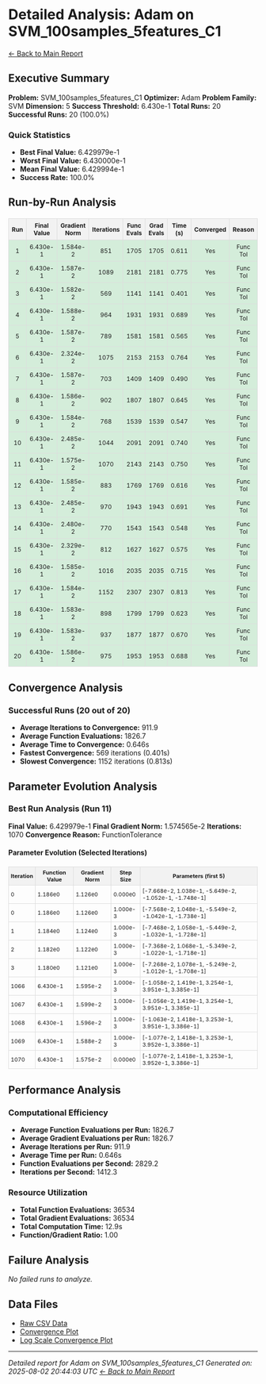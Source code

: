 # Detailed Analysis: Adam on SVM_100samples_5features_C1
[← Back to Main Report](benchmark_report.md)
## Executive Summary
**Problem:** SVM_100samples_5features_C1
**Optimizer:** Adam
**Problem Family:** SVM
**Dimension:** 5
**Success Threshold:** 6.430e-1
**Total Runs:** 20
**Successful Runs:** 20 (100.0%)

### Quick Statistics
* **Best Final Value:** 6.429979e-1
* **Worst Final Value:** 6.430000e-1
* **Mean Final Value:** 6.429994e-1
* **Success Rate:** 100.0%


## Run-by-Run Analysis
<table style="border-collapse: collapse; width: 100%; margin: 20px 0; font-size: 12px;">
<tr style="background-color: #f2f2f2;">
<th style="border: 1px solid #ddd; padding: 6px; text-align: center;">Run</th>
<th style="border: 1px solid #ddd; padding: 6px; text-align: center;">Final Value</th>
<th style="border: 1px solid #ddd; padding: 6px; text-align: center;">Gradient Norm</th>
<th style="border: 1px solid #ddd; padding: 6px; text-align: center;">Iterations</th>
<th style="border: 1px solid #ddd; padding: 6px; text-align: center;">Func Evals</th>
<th style="border: 1px solid #ddd; padding: 6px; text-align: center;">Grad Evals</th>
<th style="border: 1px solid #ddd; padding: 6px; text-align: center;">Time (s)</th>
<th style="border: 1px solid #ddd; padding: 6px; text-align: center;">Converged</th>
<th style="border: 1px solid #ddd; padding: 6px; text-align: center;">Reason</th>
</tr>
<tr style="background-color: #d4edda;">
<td style="border: 1px solid #ddd; padding: 6px; text-align: center;">1</td>
<td style="border: 1px solid #ddd; padding: 6px; text-align: center;">6.430e-1</td>
<td style="border: 1px solid #ddd; padding: 6px; text-align: center;">1.584e-2</td>
<td style="border: 1px solid #ddd; padding: 6px; text-align: center;">851</td>
<td style="border: 1px solid #ddd; padding: 6px; text-align: center;">1705</td>
<td style="border: 1px solid #ddd; padding: 6px; text-align: center;">1705</td>
<td style="border: 1px solid #ddd; padding: 6px; text-align: center;">0.611</td>
<td style="border: 1px solid #ddd; padding: 6px; text-align: center;">Yes</td>
<td style="border: 1px solid #ddd; padding: 6px; text-align: center;">Func Tol</td>
</tr>
<tr style="background-color: #d4edda;">
<td style="border: 1px solid #ddd; padding: 6px; text-align: center;">2</td>
<td style="border: 1px solid #ddd; padding: 6px; text-align: center;">6.430e-1</td>
<td style="border: 1px solid #ddd; padding: 6px; text-align: center;">1.587e-2</td>
<td style="border: 1px solid #ddd; padding: 6px; text-align: center;">1089</td>
<td style="border: 1px solid #ddd; padding: 6px; text-align: center;">2181</td>
<td style="border: 1px solid #ddd; padding: 6px; text-align: center;">2181</td>
<td style="border: 1px solid #ddd; padding: 6px; text-align: center;">0.775</td>
<td style="border: 1px solid #ddd; padding: 6px; text-align: center;">Yes</td>
<td style="border: 1px solid #ddd; padding: 6px; text-align: center;">Func Tol</td>
</tr>
<tr style="background-color: #d4edda;">
<td style="border: 1px solid #ddd; padding: 6px; text-align: center;">3</td>
<td style="border: 1px solid #ddd; padding: 6px; text-align: center;">6.430e-1</td>
<td style="border: 1px solid #ddd; padding: 6px; text-align: center;">1.582e-2</td>
<td style="border: 1px solid #ddd; padding: 6px; text-align: center;">569</td>
<td style="border: 1px solid #ddd; padding: 6px; text-align: center;">1141</td>
<td style="border: 1px solid #ddd; padding: 6px; text-align: center;">1141</td>
<td style="border: 1px solid #ddd; padding: 6px; text-align: center;">0.401</td>
<td style="border: 1px solid #ddd; padding: 6px; text-align: center;">Yes</td>
<td style="border: 1px solid #ddd; padding: 6px; text-align: center;">Func Tol</td>
</tr>
<tr style="background-color: #d4edda;">
<td style="border: 1px solid #ddd; padding: 6px; text-align: center;">4</td>
<td style="border: 1px solid #ddd; padding: 6px; text-align: center;">6.430e-1</td>
<td style="border: 1px solid #ddd; padding: 6px; text-align: center;">1.588e-2</td>
<td style="border: 1px solid #ddd; padding: 6px; text-align: center;">964</td>
<td style="border: 1px solid #ddd; padding: 6px; text-align: center;">1931</td>
<td style="border: 1px solid #ddd; padding: 6px; text-align: center;">1931</td>
<td style="border: 1px solid #ddd; padding: 6px; text-align: center;">0.689</td>
<td style="border: 1px solid #ddd; padding: 6px; text-align: center;">Yes</td>
<td style="border: 1px solid #ddd; padding: 6px; text-align: center;">Func Tol</td>
</tr>
<tr style="background-color: #d4edda;">
<td style="border: 1px solid #ddd; padding: 6px; text-align: center;">5</td>
<td style="border: 1px solid #ddd; padding: 6px; text-align: center;">6.430e-1</td>
<td style="border: 1px solid #ddd; padding: 6px; text-align: center;">1.587e-2</td>
<td style="border: 1px solid #ddd; padding: 6px; text-align: center;">789</td>
<td style="border: 1px solid #ddd; padding: 6px; text-align: center;">1581</td>
<td style="border: 1px solid #ddd; padding: 6px; text-align: center;">1581</td>
<td style="border: 1px solid #ddd; padding: 6px; text-align: center;">0.565</td>
<td style="border: 1px solid #ddd; padding: 6px; text-align: center;">Yes</td>
<td style="border: 1px solid #ddd; padding: 6px; text-align: center;">Func Tol</td>
</tr>
<tr style="background-color: #d4edda;">
<td style="border: 1px solid #ddd; padding: 6px; text-align: center;">6</td>
<td style="border: 1px solid #ddd; padding: 6px; text-align: center;">6.430e-1</td>
<td style="border: 1px solid #ddd; padding: 6px; text-align: center;">2.324e-2</td>
<td style="border: 1px solid #ddd; padding: 6px; text-align: center;">1075</td>
<td style="border: 1px solid #ddd; padding: 6px; text-align: center;">2153</td>
<td style="border: 1px solid #ddd; padding: 6px; text-align: center;">2153</td>
<td style="border: 1px solid #ddd; padding: 6px; text-align: center;">0.764</td>
<td style="border: 1px solid #ddd; padding: 6px; text-align: center;">Yes</td>
<td style="border: 1px solid #ddd; padding: 6px; text-align: center;">Func Tol</td>
</tr>
<tr style="background-color: #d4edda;">
<td style="border: 1px solid #ddd; padding: 6px; text-align: center;">7</td>
<td style="border: 1px solid #ddd; padding: 6px; text-align: center;">6.430e-1</td>
<td style="border: 1px solid #ddd; padding: 6px; text-align: center;">1.587e-2</td>
<td style="border: 1px solid #ddd; padding: 6px; text-align: center;">703</td>
<td style="border: 1px solid #ddd; padding: 6px; text-align: center;">1409</td>
<td style="border: 1px solid #ddd; padding: 6px; text-align: center;">1409</td>
<td style="border: 1px solid #ddd; padding: 6px; text-align: center;">0.490</td>
<td style="border: 1px solid #ddd; padding: 6px; text-align: center;">Yes</td>
<td style="border: 1px solid #ddd; padding: 6px; text-align: center;">Func Tol</td>
</tr>
<tr style="background-color: #d4edda;">
<td style="border: 1px solid #ddd; padding: 6px; text-align: center;">8</td>
<td style="border: 1px solid #ddd; padding: 6px; text-align: center;">6.430e-1</td>
<td style="border: 1px solid #ddd; padding: 6px; text-align: center;">1.586e-2</td>
<td style="border: 1px solid #ddd; padding: 6px; text-align: center;">902</td>
<td style="border: 1px solid #ddd; padding: 6px; text-align: center;">1807</td>
<td style="border: 1px solid #ddd; padding: 6px; text-align: center;">1807</td>
<td style="border: 1px solid #ddd; padding: 6px; text-align: center;">0.645</td>
<td style="border: 1px solid #ddd; padding: 6px; text-align: center;">Yes</td>
<td style="border: 1px solid #ddd; padding: 6px; text-align: center;">Func Tol</td>
</tr>
<tr style="background-color: #d4edda;">
<td style="border: 1px solid #ddd; padding: 6px; text-align: center;">9</td>
<td style="border: 1px solid #ddd; padding: 6px; text-align: center;">6.430e-1</td>
<td style="border: 1px solid #ddd; padding: 6px; text-align: center;">1.584e-2</td>
<td style="border: 1px solid #ddd; padding: 6px; text-align: center;">768</td>
<td style="border: 1px solid #ddd; padding: 6px; text-align: center;">1539</td>
<td style="border: 1px solid #ddd; padding: 6px; text-align: center;">1539</td>
<td style="border: 1px solid #ddd; padding: 6px; text-align: center;">0.547</td>
<td style="border: 1px solid #ddd; padding: 6px; text-align: center;">Yes</td>
<td style="border: 1px solid #ddd; padding: 6px; text-align: center;">Func Tol</td>
</tr>
<tr style="background-color: #d4edda;">
<td style="border: 1px solid #ddd; padding: 6px; text-align: center;">10</td>
<td style="border: 1px solid #ddd; padding: 6px; text-align: center;">6.430e-1</td>
<td style="border: 1px solid #ddd; padding: 6px; text-align: center;">2.485e-2</td>
<td style="border: 1px solid #ddd; padding: 6px; text-align: center;">1044</td>
<td style="border: 1px solid #ddd; padding: 6px; text-align: center;">2091</td>
<td style="border: 1px solid #ddd; padding: 6px; text-align: center;">2091</td>
<td style="border: 1px solid #ddd; padding: 6px; text-align: center;">0.740</td>
<td style="border: 1px solid #ddd; padding: 6px; text-align: center;">Yes</td>
<td style="border: 1px solid #ddd; padding: 6px; text-align: center;">Func Tol</td>
</tr>
<tr style="background-color: #d4edda;">
<td style="border: 1px solid #ddd; padding: 6px; text-align: center;">11</td>
<td style="border: 1px solid #ddd; padding: 6px; text-align: center;">6.430e-1</td>
<td style="border: 1px solid #ddd; padding: 6px; text-align: center;">1.575e-2</td>
<td style="border: 1px solid #ddd; padding: 6px; text-align: center;">1070</td>
<td style="border: 1px solid #ddd; padding: 6px; text-align: center;">2143</td>
<td style="border: 1px solid #ddd; padding: 6px; text-align: center;">2143</td>
<td style="border: 1px solid #ddd; padding: 6px; text-align: center;">0.750</td>
<td style="border: 1px solid #ddd; padding: 6px; text-align: center;">Yes</td>
<td style="border: 1px solid #ddd; padding: 6px; text-align: center;">Func Tol</td>
</tr>
<tr style="background-color: #d4edda;">
<td style="border: 1px solid #ddd; padding: 6px; text-align: center;">12</td>
<td style="border: 1px solid #ddd; padding: 6px; text-align: center;">6.430e-1</td>
<td style="border: 1px solid #ddd; padding: 6px; text-align: center;">1.585e-2</td>
<td style="border: 1px solid #ddd; padding: 6px; text-align: center;">883</td>
<td style="border: 1px solid #ddd; padding: 6px; text-align: center;">1769</td>
<td style="border: 1px solid #ddd; padding: 6px; text-align: center;">1769</td>
<td style="border: 1px solid #ddd; padding: 6px; text-align: center;">0.616</td>
<td style="border: 1px solid #ddd; padding: 6px; text-align: center;">Yes</td>
<td style="border: 1px solid #ddd; padding: 6px; text-align: center;">Func Tol</td>
</tr>
<tr style="background-color: #d4edda;">
<td style="border: 1px solid #ddd; padding: 6px; text-align: center;">13</td>
<td style="border: 1px solid #ddd; padding: 6px; text-align: center;">6.430e-1</td>
<td style="border: 1px solid #ddd; padding: 6px; text-align: center;">2.485e-2</td>
<td style="border: 1px solid #ddd; padding: 6px; text-align: center;">970</td>
<td style="border: 1px solid #ddd; padding: 6px; text-align: center;">1943</td>
<td style="border: 1px solid #ddd; padding: 6px; text-align: center;">1943</td>
<td style="border: 1px solid #ddd; padding: 6px; text-align: center;">0.691</td>
<td style="border: 1px solid #ddd; padding: 6px; text-align: center;">Yes</td>
<td style="border: 1px solid #ddd; padding: 6px; text-align: center;">Func Tol</td>
</tr>
<tr style="background-color: #d4edda;">
<td style="border: 1px solid #ddd; padding: 6px; text-align: center;">14</td>
<td style="border: 1px solid #ddd; padding: 6px; text-align: center;">6.430e-1</td>
<td style="border: 1px solid #ddd; padding: 6px; text-align: center;">2.480e-2</td>
<td style="border: 1px solid #ddd; padding: 6px; text-align: center;">770</td>
<td style="border: 1px solid #ddd; padding: 6px; text-align: center;">1543</td>
<td style="border: 1px solid #ddd; padding: 6px; text-align: center;">1543</td>
<td style="border: 1px solid #ddd; padding: 6px; text-align: center;">0.548</td>
<td style="border: 1px solid #ddd; padding: 6px; text-align: center;">Yes</td>
<td style="border: 1px solid #ddd; padding: 6px; text-align: center;">Func Tol</td>
</tr>
<tr style="background-color: #d4edda;">
<td style="border: 1px solid #ddd; padding: 6px; text-align: center;">15</td>
<td style="border: 1px solid #ddd; padding: 6px; text-align: center;">6.430e-1</td>
<td style="border: 1px solid #ddd; padding: 6px; text-align: center;">2.329e-2</td>
<td style="border: 1px solid #ddd; padding: 6px; text-align: center;">812</td>
<td style="border: 1px solid #ddd; padding: 6px; text-align: center;">1627</td>
<td style="border: 1px solid #ddd; padding: 6px; text-align: center;">1627</td>
<td style="border: 1px solid #ddd; padding: 6px; text-align: center;">0.575</td>
<td style="border: 1px solid #ddd; padding: 6px; text-align: center;">Yes</td>
<td style="border: 1px solid #ddd; padding: 6px; text-align: center;">Func Tol</td>
</tr>
<tr style="background-color: #d4edda;">
<td style="border: 1px solid #ddd; padding: 6px; text-align: center;">16</td>
<td style="border: 1px solid #ddd; padding: 6px; text-align: center;">6.430e-1</td>
<td style="border: 1px solid #ddd; padding: 6px; text-align: center;">1.585e-2</td>
<td style="border: 1px solid #ddd; padding: 6px; text-align: center;">1016</td>
<td style="border: 1px solid #ddd; padding: 6px; text-align: center;">2035</td>
<td style="border: 1px solid #ddd; padding: 6px; text-align: center;">2035</td>
<td style="border: 1px solid #ddd; padding: 6px; text-align: center;">0.715</td>
<td style="border: 1px solid #ddd; padding: 6px; text-align: center;">Yes</td>
<td style="border: 1px solid #ddd; padding: 6px; text-align: center;">Func Tol</td>
</tr>
<tr style="background-color: #d4edda;">
<td style="border: 1px solid #ddd; padding: 6px; text-align: center;">17</td>
<td style="border: 1px solid #ddd; padding: 6px; text-align: center;">6.430e-1</td>
<td style="border: 1px solid #ddd; padding: 6px; text-align: center;">1.584e-2</td>
<td style="border: 1px solid #ddd; padding: 6px; text-align: center;">1152</td>
<td style="border: 1px solid #ddd; padding: 6px; text-align: center;">2307</td>
<td style="border: 1px solid #ddd; padding: 6px; text-align: center;">2307</td>
<td style="border: 1px solid #ddd; padding: 6px; text-align: center;">0.813</td>
<td style="border: 1px solid #ddd; padding: 6px; text-align: center;">Yes</td>
<td style="border: 1px solid #ddd; padding: 6px; text-align: center;">Func Tol</td>
</tr>
<tr style="background-color: #d4edda;">
<td style="border: 1px solid #ddd; padding: 6px; text-align: center;">18</td>
<td style="border: 1px solid #ddd; padding: 6px; text-align: center;">6.430e-1</td>
<td style="border: 1px solid #ddd; padding: 6px; text-align: center;">1.583e-2</td>
<td style="border: 1px solid #ddd; padding: 6px; text-align: center;">898</td>
<td style="border: 1px solid #ddd; padding: 6px; text-align: center;">1799</td>
<td style="border: 1px solid #ddd; padding: 6px; text-align: center;">1799</td>
<td style="border: 1px solid #ddd; padding: 6px; text-align: center;">0.623</td>
<td style="border: 1px solid #ddd; padding: 6px; text-align: center;">Yes</td>
<td style="border: 1px solid #ddd; padding: 6px; text-align: center;">Func Tol</td>
</tr>
<tr style="background-color: #d4edda;">
<td style="border: 1px solid #ddd; padding: 6px; text-align: center;">19</td>
<td style="border: 1px solid #ddd; padding: 6px; text-align: center;">6.430e-1</td>
<td style="border: 1px solid #ddd; padding: 6px; text-align: center;">1.583e-2</td>
<td style="border: 1px solid #ddd; padding: 6px; text-align: center;">937</td>
<td style="border: 1px solid #ddd; padding: 6px; text-align: center;">1877</td>
<td style="border: 1px solid #ddd; padding: 6px; text-align: center;">1877</td>
<td style="border: 1px solid #ddd; padding: 6px; text-align: center;">0.670</td>
<td style="border: 1px solid #ddd; padding: 6px; text-align: center;">Yes</td>
<td style="border: 1px solid #ddd; padding: 6px; text-align: center;">Func Tol</td>
</tr>
<tr style="background-color: #d4edda;">
<td style="border: 1px solid #ddd; padding: 6px; text-align: center;">20</td>
<td style="border: 1px solid #ddd; padding: 6px; text-align: center;">6.430e-1</td>
<td style="border: 1px solid #ddd; padding: 6px; text-align: center;">1.586e-2</td>
<td style="border: 1px solid #ddd; padding: 6px; text-align: center;">975</td>
<td style="border: 1px solid #ddd; padding: 6px; text-align: center;">1953</td>
<td style="border: 1px solid #ddd; padding: 6px; text-align: center;">1953</td>
<td style="border: 1px solid #ddd; padding: 6px; text-align: center;">0.688</td>
<td style="border: 1px solid #ddd; padding: 6px; text-align: center;">Yes</td>
<td style="border: 1px solid #ddd; padding: 6px; text-align: center;">Func Tol</td>
</tr>
</table>

## Convergence Analysis

### Successful Runs (20 out of 20)

* **Average Iterations to Convergence:** 911.9
* **Average Function Evaluations:** 1826.7
* **Average Time to Convergence:** 0.646s
* **Fastest Convergence:** 569 iterations (0.401s)
* **Slowest Convergence:** 1152 iterations (0.813s)

## Parameter Evolution Analysis

### Best Run Analysis (Run 11)
**Final Value:** 6.429979e-1
**Final Gradient Norm:** 1.574565e-2
**Iterations:** 1070
**Convergence Reason:** FunctionTolerance

#### Parameter Evolution (Selected Iterations)

<table style="border-collapse: collapse; width: 100%; margin: 20px 0; font-size: 11px;">
<tr style="background-color: #f2f2f2;">
<th style="border: 1px solid #ddd; padding: 4px;">Iteration</th>
<th style="border: 1px solid #ddd; padding: 4px;">Function Value</th>
<th style="border: 1px solid #ddd; padding: 4px;">Gradient Norm</th>
<th style="border: 1px solid #ddd; padding: 4px;">Step Size</th>
<th style="border: 1px solid #ddd; padding: 4px;">Parameters (first 5)</th>
</tr>
<tr><td style="border: 1px solid #ddd; padding: 4px;">0</td><td style="border: 1px solid #ddd; padding: 4px;">1.186e0</td><td style="border: 1px solid #ddd; padding: 4px;">1.126e0</td><td style="border: 1px solid #ddd; padding: 4px;">0.000e0</td><td style="border: 1px solid #ddd; padding: 4px;">[-7.668e-2, 1.038e-1, -5.649e-2, -1.052e-1, -1.748e-1]</td></tr>
<tr><td style="border: 1px solid #ddd; padding: 4px;">0</td><td style="border: 1px solid #ddd; padding: 4px;">1.186e0</td><td style="border: 1px solid #ddd; padding: 4px;">1.126e0</td><td style="border: 1px solid #ddd; padding: 4px;">1.000e-3</td><td style="border: 1px solid #ddd; padding: 4px;">[-7.568e-2, 1.048e-1, -5.549e-2, -1.042e-1, -1.738e-1]</td></tr>
<tr><td style="border: 1px solid #ddd; padding: 4px;">1</td><td style="border: 1px solid #ddd; padding: 4px;">1.184e0</td><td style="border: 1px solid #ddd; padding: 4px;">1.124e0</td><td style="border: 1px solid #ddd; padding: 4px;">1.000e-3</td><td style="border: 1px solid #ddd; padding: 4px;">[-7.468e-2, 1.058e-1, -5.449e-2, -1.032e-1, -1.728e-1]</td></tr>
<tr><td style="border: 1px solid #ddd; padding: 4px;">2</td><td style="border: 1px solid #ddd; padding: 4px;">1.182e0</td><td style="border: 1px solid #ddd; padding: 4px;">1.122e0</td><td style="border: 1px solid #ddd; padding: 4px;">1.000e-3</td><td style="border: 1px solid #ddd; padding: 4px;">[-7.368e-2, 1.068e-1, -5.349e-2, -1.022e-1, -1.718e-1]</td></tr>
<tr><td style="border: 1px solid #ddd; padding: 4px;">3</td><td style="border: 1px solid #ddd; padding: 4px;">1.180e0</td><td style="border: 1px solid #ddd; padding: 4px;">1.121e0</td><td style="border: 1px solid #ddd; padding: 4px;">1.000e-3</td><td style="border: 1px solid #ddd; padding: 4px;">[-7.268e-2, 1.078e-1, -5.249e-2, -1.012e-1, -1.708e-1]</td></tr>
<tr><td style="border: 1px solid #ddd; padding: 4px;">1066</td><td style="border: 1px solid #ddd; padding: 4px;">6.430e-1</td><td style="border: 1px solid #ddd; padding: 4px;">1.595e-2</td><td style="border: 1px solid #ddd; padding: 4px;">1.000e-3</td><td style="border: 1px solid #ddd; padding: 4px;">[-1.058e-2, 1.419e-1, 3.254e-1, 3.951e-1, 3.385e-1]</td></tr>
<tr><td style="border: 1px solid #ddd; padding: 4px;">1067</td><td style="border: 1px solid #ddd; padding: 4px;">6.430e-1</td><td style="border: 1px solid #ddd; padding: 4px;">1.599e-2</td><td style="border: 1px solid #ddd; padding: 4px;">1.000e-3</td><td style="border: 1px solid #ddd; padding: 4px;">[-1.056e-2, 1.419e-1, 3.254e-1, 3.951e-1, 3.385e-1]</td></tr>
<tr><td style="border: 1px solid #ddd; padding: 4px;">1068</td><td style="border: 1px solid #ddd; padding: 4px;">6.430e-1</td><td style="border: 1px solid #ddd; padding: 4px;">1.596e-2</td><td style="border: 1px solid #ddd; padding: 4px;">1.000e-3</td><td style="border: 1px solid #ddd; padding: 4px;">[-1.063e-2, 1.418e-1, 3.253e-1, 3.951e-1, 3.386e-1]</td></tr>
<tr><td style="border: 1px solid #ddd; padding: 4px;">1069</td><td style="border: 1px solid #ddd; padding: 4px;">6.430e-1</td><td style="border: 1px solid #ddd; padding: 4px;">1.588e-2</td><td style="border: 1px solid #ddd; padding: 4px;">1.000e-3</td><td style="border: 1px solid #ddd; padding: 4px;">[-1.077e-2, 1.418e-1, 3.253e-1, 3.952e-1, 3.386e-1]</td></tr>
<tr><td style="border: 1px solid #ddd; padding: 4px;">1070</td><td style="border: 1px solid #ddd; padding: 4px;">6.430e-1</td><td style="border: 1px solid #ddd; padding: 4px;">1.575e-2</td><td style="border: 1px solid #ddd; padding: 4px;">0.000e0</td><td style="border: 1px solid #ddd; padding: 4px;">[-1.077e-2, 1.418e-1, 3.253e-1, 3.952e-1, 3.386e-1]</td></tr>
</table>

## Performance Analysis

### Computational Efficiency
- **Average Function Evaluations per Run:** 1826.7
- **Average Gradient Evaluations per Run:** 1826.7
- **Average Iterations per Run:** 911.9
- **Average Time per Run:** 0.646s
- **Function Evaluations per Second:** 2829.2
- **Iterations per Second:** 1412.3
### Resource Utilization
- **Total Function Evaluations:** 36534
- **Total Gradient Evaluations:** 36534
- **Total Computation Time:** 12.9s
- **Function/Gradient Ratio:** 1.00
## Failure Analysis

*No failed runs to analyze.*



## Data Files
* [Raw CSV Data](../data/problems/SVM_100samples_5features_C1_results.csv)
* [Convergence Plot](../plots/SVM_100samples_5features_C1.png)
* [Log Scale Convergence Plot](../plots/SVM_100samples_5features_C1_log.png)


---
*Detailed report for Adam on SVM_100samples_5features_C1*
*Generated on: 2025-08-02 20:44:03 UTC*
*[← Back to Main Report](../benchmark_report.md)*
